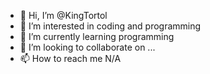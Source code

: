- 👋 Hi, I’m @KingTortol
- 👀 I’m interested in coding and programming
- 🌱 I’m currently learning programming
- 💞️ I’m looking to collaborate on ...
- 📫 How to reach me N/A

<!---
KingTortol/KingTortol is a ✨ special ✨ repository because its `README.md` (this file) appears on your GitHub profile.
You can click the Preview link to take a look at your changes.
--->
